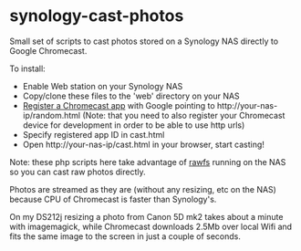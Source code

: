 synology-cast-photos
====================

Small set of scripts to cast photos stored on a Synology NAS directly to Google Chromecast.

To install:

- Enable Web station on your Synology NAS
- Copy/clone these files to the 'web' directory on your NAS
- [Register a Chromecast app](https://cast.google.com/publish/) with Google pointing to http://your-nas-ip/random.html
  (Note: that you need to also register your Chromecast device for development in order to be able to use http urls)
- Specify registered app ID in cast.html
- Open http://your-nas-ip/cast.html in your browser, start casting!

Note: these php scripts here take advantage of [rawfs](http://github.com/angryziber/rawfs) running on the NAS so you can cast
raw photos directly.

Photos are streamed as they are (without any resizing, etc on the NAS) because CPU of Chromecast is faster than Synology's.

On my DS212j resizing a photo from Canon 5D mk2 takes about a minute with imagemagick, while Chromecast downloads 2.5Mb
over local Wifi and fits the same image to the screen in just a couple of seconds.
